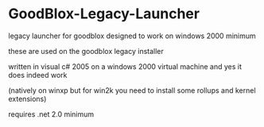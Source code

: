 # GoodBlox-Legacy-Launcher
legacy launcher for goodblox designed to work on windows 2000 minimum

these are used on the goodblox legacy installer

written in visual c# 2005 on a windows 2000 virtual machine and yes it does indeed work 

(natively on winxp but for win2k you need to install some rollups and kernel extensions)

requires .net 2.0 minimum
